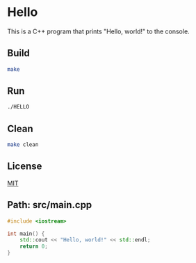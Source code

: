 # Hello

This is a C++ program that prints "Hello, world!" to the console.

## Build

```bash
make
```

## Run

```bash
./HELLO
```

## Clean

```bash
make clean
```

## License

[MIT](https://choosealicense.com/licenses/mit/)

## Path: src/main.cpp

```cpp
#include <iostream>

int main() {
    std::cout << "Hello, world!" << std::endl;
    return 0;
}
```
